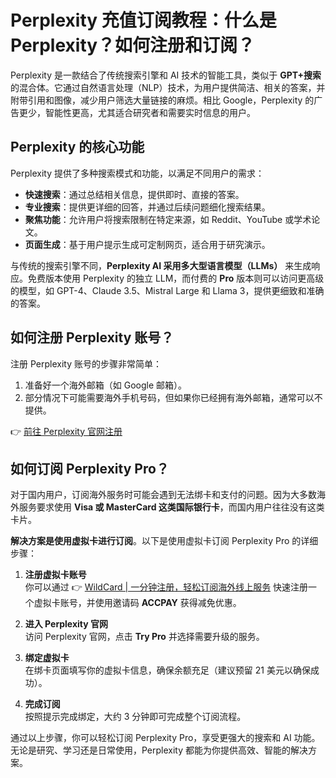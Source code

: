 # Perplexity 充值订阅教程：什么是 Perplexity？如何注册和订阅？

Perplexity 是一款结合了传统搜索引擎和 AI 技术的智能工具，类似于 **GPT+搜索** 的混合体。它通过自然语言处理（NLP）技术，为用户提供简洁、相关的答案，并附带引用和图像，减少用户筛选大量链接的麻烦。相比 Google，Perplexity 的广告更少，智能性更高，尤其适合研究者和需要实时信息的用户。

## Perplexity 的核心功能

Perplexity 提供了多种搜索模式和功能，以满足不同用户的需求：

- **快速搜索**：通过总结相关信息，提供即时、直接的答案。
- **专业搜索**：提供更详细的回答，并通过后续问题细化搜索结果。
- **聚焦功能**：允许用户将搜索限制在特定来源，如 Reddit、YouTube 或学术论文。
- **页面生成**：基于用户提示生成可定制网页，适合用于研究演示。

与传统的搜索引擎不同，**Perplexity AI 采用多大型语言模型（LLMs）** 来生成响应。免费版本使用 Perplexity 的独立 LLM，而付费的 **Pro** 版本则可以访问更高级的模型，如 GPT-4、Claude 3.5、Mistral Large 和 Llama 3，提供更细致和准确的答案。

## 如何注册 Perplexity 账号？

注册 Perplexity 账号的步骤非常简单：

1. 准备好一个海外邮箱（如 Google 邮箱）。
2. 部分情况下可能需要海外手机号码，但如果你已经拥有海外邮箱，通常可以不提供。

👉 [前往 Perplexity 官网注册](https://www.perplexity.ai/)

## 如何订阅 Perplexity Pro？

对于国内用户，订阅海外服务时可能会遇到无法绑卡和支付的问题。因为大多数海外服务要求使用 **Visa 或 MasterCard 这类国际银行卡**，而国内用户往往没有这类卡片。

**解决方案是使用虚拟卡进行订阅**。以下是使用虚拟卡订阅 Perplexity Pro 的详细步骤：

1. **注册虚拟卡账号**  
   你可以通过 👉 [WildCard | 一分钟注册，轻松订阅海外线上服务](https://bbtdd.com/WildCard) 快速注册一个虚拟卡账号，并使用邀请码 **ACCPAY** 获得减免优惠。

2. **进入 Perplexity 官网**  
   访问 Perplexity 官网，点击 **Try Pro** 并选择需要升级的服务。

3. **绑定虚拟卡**  
   在绑卡页面填写你的虚拟卡信息，确保余额充足（建议预留 21 美元以确保成功）。

4. **完成订阅**  
   按照提示完成绑定，大约 3 分钟即可完成整个订阅流程。

通过以上步骤，你可以轻松订阅 Perplexity Pro，享受更强大的搜索和 AI 功能。无论是研究、学习还是日常使用，Perplexity 都能为你提供高效、智能的解决方案。